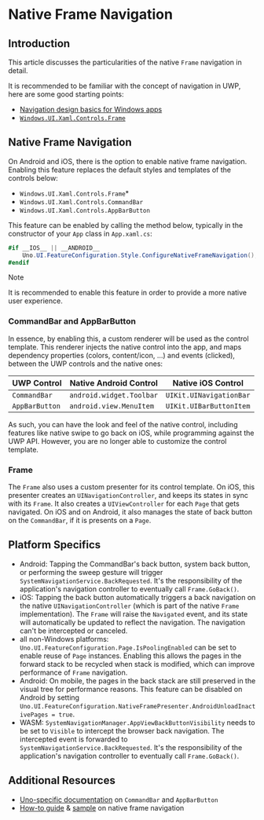 # Native Frame Navigation

## Introduction
This article discusses the particularities of the native `Frame` navigation in detail.

It is recommended to be familiar with the concept of navigation in UWP, here are some good starting points:
- [Navigation design basics for Windows apps](https://docs.microsoft.com/en-us/windows/uwp/design/basics/navigation-basics)
- [`Windows.UI.Xaml.Controls.Frame`](https://docs.microsoft.com/en-us/uwp/api/Windows.UI.Xaml.Controls.Frame)

## Native Frame Navigation
On Android and iOS, there is the option to enable native frame navigation. Enabling this feature replaces the default styles and templates of the controls below:
- `Windows.UI.Xaml.Controls.Frame`<superscript>*</superscript>
- `Windows.UI.Xaml.Controls.CommandBar`
- `Windows.UI.Xaml.Controls.AppBarButton`

This feature can be enabled by calling the method below, typically in the constructor of your `App` class in `App.xaml.cs`:
```cs
#if __IOS__ || __ANDROID__
    Uno.UI.FeatureConfiguration.Style.ConfigureNativeFrameNavigation();
#endif
```
> [!NOTE]
> It is recommended to enable this feature in order to provide a more native user experience.

### CommandBar and AppBarButton
In essence, by enabling this, a custom renderer will be used as the control template. This renderer injects the native control into the app, and maps dependency properties (colors, content/icon, ...) and events (clicked), between the UWP controls and the native ones:

UWP Control|Native Android Control|Native iOS Control
-|-|-
`CommandBar`|`android.widget.Toolbar`|`UIKit.UINavigationBar`
`AppBarButton`|`android.view.MenuItem`|`UIKit.UIBarButtonItem`

As such, you can have the look and feel of the native control, including features like native swipe to go back on iOS, while programming against the UWP API. However, you are no longer able to customize the control template.

### Frame
The `Frame` also uses a custom presenter for its control template.
On iOS, this presenter creates an `UINavigationController`, and keeps its states in sync with its `Frame`. It also creates a `UIViewController` for each `Page` that gets navigated.
On iOS and on Android, it also manages the state of back button on the `CommandBar`, if it is presents on a `Page`.

## Platform Specifics
- Android: Tapping the CommandBar's back button, system back button, or performing the sweep gesture will trigger `SystemNavigationService.BackRequested`. It's the responsibility of the application's navigation controller to eventually call `Frame.GoBack()`.
- iOS: Tapping the back button automatically triggers a back navigation on the native `UINavigationController` (which is part of the native `Frame` implementation). The `Frame` will raise the `Navigated` event, and its state will automatically be updated to reflect the navigation. The navigation can't be intercepted or canceled.
- all non-Windows platforms: `Uno.UI.FeatureConfiguration.Page.IsPoolingEnabled` can be set to enable reuse of `Page` instances. Enabling this allows the pages in the forward stack to be recycled when stack is modified, which can improve performance of `Frame` navigation.
- Android: On mobile, the pages in the back stack are still preserved in the visual tree for performance reasons. This feature can be disabled on Android by setting `Uno.UI.FeatureConfiguration.NativeFramePresenter.AndroidUnloadInactivePages = true`.
- WASM: `SystemNavigationManager.AppViewBackButtonVisibility` needs to be set to `Visible` to intercept the browser back navigation. The intercepted event is forwarded to `SystemNavigationService.BackRequested`. It's the responsibility of the application's navigation controller to eventually call `Frame.GoBack()`.

## Additional Resources
- [Uno-specific documentation](../controls/CommandBar) on `CommandBar` and `AppBarButton`
- [How-to guide](../guides/native-frame-nav-tutorial) & [sample](https://github.com/unoplatform/Uno.Samples/tree/master/UI/NativeFrameNav) on native frame navigation
